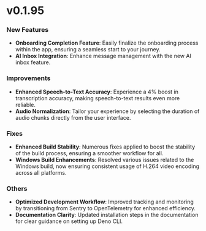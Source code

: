 # v0.1.95

### New Features
- **Onboarding Completion Feature**: Easily finalize the onboarding process within the app, ensuring a seamless start to your journey.
- **AI Inbox Integration**: Enhance message management with the new AI inbox feature.

### Improvements
- **Enhanced Speech-to-Text Accuracy**: Experience a 4% boost in transcription accuracy, making speech-to-text results even more reliable.
- **Audio Normalization**: Tailor your experience by selecting the duration of audio chunks directly from the user interface.

### Fixes
- **Enhanced Build Stability**: Numerous fixes applied to boost the stability of the build process, ensuring a smoother workflow for all.
- **Windows Build Enhancements**: Resolved various issues related to the Windows build, now ensuring consistent usage of H.264 video encoding across all platforms.

### Others
- **Optimized Development Workflow**: Improved tracking and monitoring by transitioning from Sentry to OpenTelemetry for enhanced efficiency.
- **Documentation Clarity**: Updated installation steps in the documentation for clear guidance on setting up Deno CLI.

